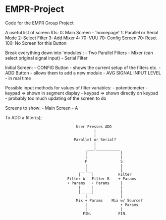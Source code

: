 # EMPR-Project
Code for the EMPR Group Project

A useful list of screen IDs:
	0: Main Screen  - 'homepage'
	1: Parallel or Serial Mode
	2: Select Filter
	3: Add Mixer
	4: 
	70: VUU
	70: Config Screen
	70: Reset
	100: No Screen for this Button


Break everything down into 'modules':
	- Two Parallel Filters
	- Mixer (can select original signal input)
	- Serial Filter

Initial Screen:
	- CONFIG Button - shows the current setup of the filters etc.
	- ADD Button - allows them to add a new module
	- AVG SIGNAL INPUT LEVEL - in real time


Possible input methods for values of filter variables:
	- potentiometer
	- keypad => shown in segment display
	- keypad => shown directly on keypad - probably too much updating of the screen to do

Screens to show:
	- Main Screen
	- A

To ADD a filter(s);
								
									User Presses ADD
											|
											|
								   Parallel or Serial?
								   			|
								   		 ___|___________
								   		|  				|
								   		|				|
								   		P				S
								   		|				|
								   	  __|__         	|
								   	 |	   |		   Filter 
								Filter A   Filter B    + Params
								+ Params   + Params     |
									 |	   |			|
									 |_____|			|
									 	|				|
									Mix + Params 	Mix w/ Source?
										|				+ Params
										|				|
									   FIN.			   FIN.
									   				  
